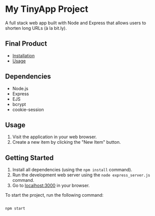 # My TinyApp Project

A full stack web app built with Node and Express that allows users to shorten long URLs (à la bit.ly).

## Final Product

- [Installation](#installation)
- [Usage](#usage)



## Dependencies
- Node.js
- Express
- EJS
- bcrypt
- cookie-session

## Usage

1. Visit the application in your web browser.
2. Create a new item by clicking the "New Item" button.

## Getting Started

1. Install all dependencies (using the `npm install` command).
2. Run the development web server using the `node express_server.js` command.
3. Go to [localhost:3000](http://localhost:3000) in your browser.

To start the project, run the following command:

```bash

npm start

